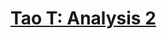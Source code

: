# [Tao T: Analysis 2](https://github.com/ZigaSajovic/Readings/tree/master/Analysis/Tao_T:_Analysis_2)
